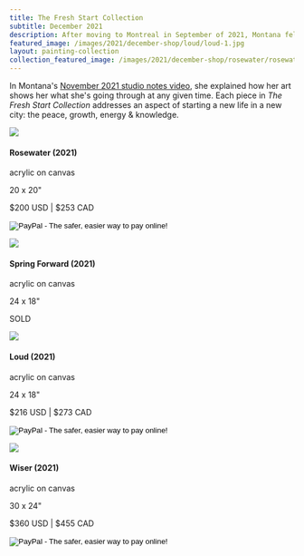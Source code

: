 ```yaml
---
title: The Fresh Start Collection
subtitle: December 2021
description: After moving to Montreal in September of 2021, Montana felt refreshed restarting her art practice in a new place.  She only brought her brushes and a few art tools with an intention to start with less.  Leaving behind all the unfinished paintings gave her a clear head to begin a new body of work.
featured_image: /images/2021/december-shop/loud/loud-1.jpg
layout: painting-collection
collection_featured_image: /images/2021/december-shop/rosewater/rosewater-3.jpg
---
```

In Montana's <a href="https://www.youtube.com/watch?v=BC4NtPyHsms">November 2021 studio notes video</a>, she explained how her art shows her what she's going through at any given time.  Each piece in <i>The Fresh Start Collection</i> addresses an aspect of starting a new life in a new city: the peace, growth, energy & knowledge. 




<!-- Rosewater -->
<div class="container-1">
  <div class="box-image-left">
    <img src="/website/images/2021/december-shop/rosewater/rosewater-0.jpg">
  </div>
  <div class="box-description-right">
    <h4>Rosewater (2021)</h4>
    <p class="description-margin-zero">acrylic on canvas</p>
    <p class="description-margin-zero">20 x 20"</p>
    <p class="description-margin-zero">$200 USD  |  $253 CAD</p>
    <div class="paypal-button">
      <form target="paypal" action="https://www.paypal.com/cgi-bin/webscr" method="post">
        <input type="hidden" name="cmd" value="_s-xclick">
        <input type="hidden" name="hosted_button_id" value="CMKBUYUD6EGVE">
        <input type="image" src="https://www.paypalobjects.com/en_US/i/btn/btn_cart_LG.gif" border="0" name="submit" alt="PayPal - The safer, easier way to pay online!">
        <img alt="" border="0" src="https://www.paypalobjects.com/en_US/i/scr/pixel.gif" width="1" height="1">
      </form>
    </div>
  </div>
</div>

<!-- Spring Forward -->
<div class="container-1">
  <div class="box-image-right">
    <img src="/website/images/2021/december-shop/spring-forward/spring-forward-2.jpg">
  </div>
  <div class="box-description-left">
    <h4>Spring Forward (2021)</h4>
    <p class="description-margin-zero">acrylic on canvas</p>
    <p class="description-margin-zero">24 x 18"</p>
    <p class="description-margin-zero">SOLD</p>
  </div>
</div>

<!-- Loud -->
<div class="container-1">
  <div class="box-image-left">
    <img src="/website/images/2021/december-shop/loud/loud-1.jpg">
  </div>
  <div class="box-description-right">
    <h4>Loud (2021)</h4>
    <p class="description-margin-zero">acrylic on canvas</p>
    <p class="description-margin-zero">24 x 18"</p>
    <p class="description-margin-zero">$216 USD  |  $273 CAD</p>
    <div class="paypal-button">
    <form target="paypal" action="https://www.paypal.com/cgi-bin/webscr" method="post">
      <input type="hidden" name="cmd" value="_s-xclick">
      <input type="hidden" name="hosted_button_id" value="GACNL2GNXWAJG">
      <input type="image" src="https://www.paypalobjects.com/en_US/i/btn/btn_cart_LG.gif" border="0" name="submit" alt="PayPal - The safer, easier way to pay online!">
      <img alt="" border="0" src="https://www.paypalobjects.com/en_US/i/scr/pixel.gif" width="1" height="1">
    </form>
  </div>
  </div>
</div>

<!-- Wiser -->
<div class="container-1">
  <div class="box-image-right">
    <img src="/website/images/2021/december-shop/wiser/wiser-2.jpg">
  </div>
  <div class="box-description-left">
    <h4>Wiser (2021)</h4>
  <p class="description-margin-zero">acrylic on canvas</p>
  <p class="description-margin-zero">30 x 24"</p>
  <p class="description-margin-zero">$360 USD  |  $455 CAD</p>
  <div class="paypal-button-left">
    <form target="paypal" action="https://www.paypal.com/cgi-bin/webscr" method="post">
      <input type="hidden" name="cmd" value="_s-xclick">
      <input type="hidden" name="hosted_button_id" value="RAPGFXMD9L4KY">
      <input type="image" src="https://www.paypalobjects.com/en_US/i/btn/btn_cart_LG.gif" border="0" name="submit" alt="PayPal - The safer, easier way to pay online!">
      <img alt="" border="0" src="https://www.paypalobjects.com/en_US/i/scr/pixel.gif" width="1" height="1">
    </form>
  </div>
  </div>
</div>
